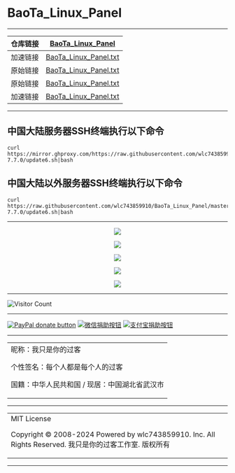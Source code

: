 # BaoTa_Linux_Panel

---

| 仓库链接 | [BaoTa_Linux_Panel](https://github.com/wlc743859910/BaoTa_Linux_Panel) |
| :------: | :----------------------------------------------------------: |
| 加速链接 | [BaoTa_Linux_Panel.txt](https://raw.github.ink/wlc743859910/BaoTa_Linux_Panel/master/LinuxPanel-7.7.0/update6.sh) |
| 原始链接 | [BaoTa_Linux_Panel.txt](https://github.com/wlc743859910/BaoTa_Linux_Panel/master/LinuxPanel-7.7.0/update6.sh) |
| 原始链接 | [BaoTa_Linux_Panel.txt](https://raw.githubusercontent.com/wlc743859910/BaoTa_Linux_Panel/master/LinuxPanel-7.7.0/update6.sh) |
| 加速链接 | [BaoTa_Linux_Panel.txt](https://mirror.ghproxy.com/https://raw.githubusercontent.com/wlc743859910/BaoTa_Linux_Panel/master/LinuxPanel-7.7.0/update6.sh) |

---

## 中国大陆服务器SSH终端执行以下命令

```
curl https://mirror.ghproxy.com/https://raw.githubusercontent.com/wlc743859910/BaoTa_Linux_Panel/master/LinuxPanel-7.7.0/update6.sh|bash
```

## 中国大陆以外服务器SSH终端执行以下命令

```
curl https://raw.githubusercontent.com/wlc743859910/BaoTa_Linux_Panel/master/LinuxPanel-7.7.0/update6.sh|bash
```

---

<p align="center">
  <img src="https://raw.github.ink/wlc743859910/BaoTa_Linux_Panel/master/img/1.webp">
</p>

<p align="center">
  <img src="https://raw.github.ink/wlc743859910/BaoTa_Linux_Panel/master/img/2.webp">
</p>

<p align="center">
  <img src="https://raw.github.ink/wlc743859910/BaoTa_Linux_Panel/master/img/3.webp">
</p>

<p align="center">
  <img src="https://raw.github.ink/wlc743859910/BaoTa_Linux_Panel/master/img/4.webp">
</p>

<p align="center">
  <img src="https://raw.github.ink/wlc743859910/BaoTa_Linux_Panel/master/img/5.webp">
</p>

---

![Visitor Count](https://profile-counter.glitch.me/{BaoTa_Linux_Panel}/count.svg)

---

[![PayPal donate button](https://img.shields.io/badge/PayPal-donate-green.svg)](https://paypal.me/)  [![微信捐助按钮](https://img.shields.io/badge/%E5%BE%AE%E4%BF%A1-%E5%90%91TA%E6%8D%90%E5%8A%A9-green.svg)](图片链接) [![支付宝捐助按钮](https://img.shields.io/badge/%E6%94%AF%E4%BB%98%E5%AE%9D-%E5%90%91TA%E6%8D%90%E5%8A%A9-green.svg)](图片链接)

---

<table>
    <tr>
        <td >
昵称：我只是你的过客

个性签名：每个人都是每个人的过客

国籍：中华人民共和国 / 现居：中国湖北省武汉市
        </center>
        </td>
    </tr>
</table>

---

<table>
    <tr>
        <td >
MIT License

Copyright © 2008-2024 Powered by wlc743859910. Inc. All Rights Reserved. 我只是你的过客工作室. 版权所有
        </center>
        </td>
    </tr>
</table>

---
